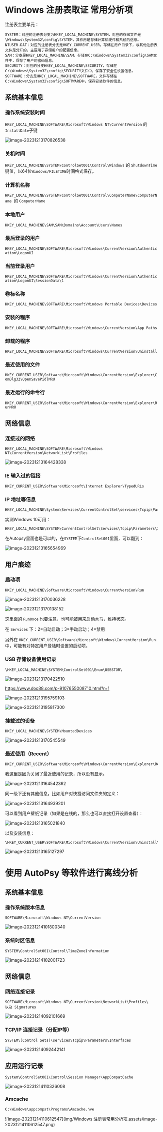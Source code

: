 # Windows 注册表取证 常用分析项

注册表主要单元：

```
SYSTEM：对应的注册表分支为HKEY_LOCAL_MACHINE\SYSTEM，对应的存储文件是\Windows\System32\config\SYSTEM，其作用是存储计算机硬件和系统的信息。
NTUSER.DAT：对应的注册表分支是HKEY_CURRENT_USER，存储在用户目录下，与其他注册表文件是分开的，主要用于存储用户的配置信息。
SAM：分支是HKEY_LOCAL_MACHINE\SAM，存储在C:\Windows\System32\config\SAM文件中，保存了用户的密码信息。
SECURITY：对应的分支HKEY_LOCAL_MACHINE\SECURITY，存储在C:\Windows\System32\config\SECURITY文件中，保存了安全性设置信息。
SOFTWARE：分支是HKEY_LOCAL_MACHINE\SOFTWARE，文件存储在C:\Windows\System32\config\SOFTWARE中，保存安装软件的信息。
```

## 系统基本信息

### 操作系统安装时间

`HKEY_LOCAL_MACHINE\SOFTWARE\Microsoft\Windows NT\CurrentVersion` 的 `InstallDate`子键

![image-20231213170826538](https://img2023.cnblogs.com/blog/3193204/202312/3193204-20231217213040046-1221734657.png)

### 关机时间

`HKEY_LOCAL_MACHINE\SYSTEM\ControlSet001\Control\Windows` 的 `ShutdownTime`键值，以64位`Windows/FILETIME`时间格式保存。

### 计算机名称

`HKEY_LOCAL_MACHINE\SYSTEM\ControlSet001\Control\ComputerName\ComputerName `的 `ComputerName`

### 本地用户

`HKEY_LOCAL_MACHINE\SAM\SAM\Domains\Account\Users\Names`

### 最后登录的用户

`HKEY_LOCAL_MACHINE\SOFTWARE\Microsoft\Windows\CurrentVersion\Authentication\LogonUI`

### 当前登录用户

`HKEY_LOCAL_MACHINE\SOFTWARE\Microsoft\Windows\CurrentVersion\Authentication\LogonUI\SessionData\1`

### 卷标名称

`HKEY_LOCAL_MACHINE\SOFTWARE\Microsoft\Windows Portable Devices\Devices`

### 安装的程序

`HKEY_LOCAL_MACHINE\SOFTWARE\Microsoft\Windows\CurrentVersion\App Paths`

### 卸载的程序

`HKEY_LOCAL_MACHINE\SOFTWARE\Microsoft\Windows\CurrentVersion\Uninstall`

### 最近使用的文件

`HKEY_CURRENT_USER\Software\Microsoft\Windows\CurrentVersion\Explorer\ComDlg32\OpenSavePidlMRU`

### 最近运行的命令行

`HKEY_CURRENT_USER\Software\Microsoft\Windows\CurrentVersion\Explorer\RunMRU`

## 网络信息

### 连接过的网络

```
HKEY_LOCAL_MACHINE\SOFTWARE\Microsoft\Windows NT\CurrentVersion\NetworkList\Profiles
```

![image-20231213164428338](https://img2023.cnblogs.com/blog/3193204/202312/3193204-20231217213032006-1964722561.png)

### IE 输入过的链接

```
HKEY_CURRENT_USER\Software\Microsoft\Internet Explorer\TypedURLs
```

### IP 地址等信息

```
HKEY_LOCAL_MACHINE\System\Services\CurrentControlSet\services\Tcpip\Parameters\Interfaces
```

实测Windows 10可用：

```
HKEY_LOCAL_MACHINE\SYSTEM\CurrentControlSet\Services\Tcpip\Parameters\Interfaces\
```

在Autopsy里面也是可以的，在`SYSTEM`下`ControlSet001`里面，可以翻到：

![image-20231213165654969](https://img2023.cnblogs.com/blog/3193204/202312/3193204-20231217213032828-1051601523.png)



## 用户痕迹

### 启动项

```
HKEY_LOCAL_MACHINE\Software\Microsoft\Windows\CurrentVersion\Run
```

![image-20231213170036228](https://img2023.cnblogs.com/blog/3193204/202312/3193204-20231217213033357-101888433.png)

![image-20231213170138152](https://img2023.cnblogs.com/blog/3193204/202312/3193204-20231217213033704-311996956.png)

这里面的 `RunOnce` 也要注意，也可能被用来启动木马，维持状态。

在 `Services` 下：2=自动启动；3=手动启动；4=禁用

另外在 `HKEY_CURRENT_USER\Software\Microsoft\Windows\CurrentVersion\Run` 中，可能有对特定用户登陆时设置的启动项。

### USB 存储设备使用记录

```
\HKEY_LOCAL_MACHINE\SYSTEM\ControlSet001\Enum\USBSTOR\
```

![image-20231213170422510](https://img2023.cnblogs.com/blog/3193204/202312/3193204-20231217213034030-1184234578.png)

https://www.doc88.com/p-9107655008710.html?r=1

![image-20231213195759103](https://img2023.cnblogs.com/blog/3193204/202312/3193204-20231217213034521-795454110.png)

![image-20231213195817300](https://img2023.cnblogs.com/blog/3193204/202312/3193204-20231217213035014-1359891027.png)

### 挂载过的设备

```
HKEY_LOCAL_MACHINE\SYSTEM\MountedDevices
```

![image-20231213170545549](https://img2023.cnblogs.com/blog/3193204/202312/3193204-20231217213035497-638567914.png)



### 最近使用（Recent）

```
HKEY_CURRENT_USER\Software\Microsoft\Windows\CurrentVersion\Explorer\RecentDocs
```

我这里是因为关闭了最近使用的记录，所以没有显示。

![image-20231213164542362](https://img2023.cnblogs.com/blog/3193204/202312/3193204-20231217213035897-594796099.png)

同一级下还有其他信息，比如用户对快捷访问文件夹的定义：

![image-20231213164939201](https://img2023.cnblogs.com/blog/3193204/202312/3193204-20231217213036260-1885999870.png)

可以看到用户壁纸记录（如果是在线的，那么也可以直接打开设置查看）：

![image-20231213165021840](https://img2023.cnblogs.com/blog/3193204/202312/3193204-20231217213036685-1846223831.png)

以及安装信息：

```
\HKEY_CURRENT_USER\SOFTWARE\Microsoft\Windows\CurrentVersion\Uninstall\
```

![image-20231213165127297](https://img2023.cnblogs.com/blog/3193204/202312/3193204-20231217213037049-89709007.png)



# 使用 AutoPsy 等软件进行离线分析

## 系统基本信息

### 操作系统版本信息

```
SOFTWARE\Microsoft\Windows NT\CurrentVersion
```

![image-20231214101800340](https://img2023.cnblogs.com/blog/3193204/202312/3193204-20231217213037393-544402566.png)

### 系统时区信息

```
SYSTEM\ControlSet001\Control\TimeZoneInformation
```

![image-20231214102001723](https://img2023.cnblogs.com/blog/3193204/202312/3193204-20231217213037711-2037475861.png)

## 网络信息

### 网络连接记录

```
SOFTWARE\Microsoft\Windows NT\CurrentVersion\NetworkList\Profiles\
以及 Signatures
```

![image-20231214092101669](https://img2023.cnblogs.com/blog/3193204/202312/3193204-20231217213038036-444089817.png)

### TCP/IP 连接记录（分配IP等）

```
SYSTEM\(Control Sets)\services\Tcpip\Parameters\Interfaces
```

![image-20231214092442141](https://img2023.cnblogs.com/blog/3193204/202312/3193204-20231217213038367-289041262.png)

## 应用运行记录

```
System\ControlSet001\Control\Session Manager\AppCompatCache
```

![image-20231214110326008](https://img2023.cnblogs.com/blog/3193204/202312/3193204-20231217213038688-1107728778.png)

### Amcache

```
C:\Windows\appcompat\Programs\Amcache.hve
```

![image-20231214110612547](img/Windows 注册表常用分析项.assets/image-20231214110612547.png)